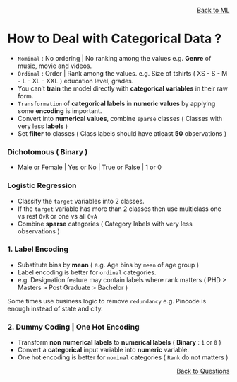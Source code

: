 <p align='right'><a align="right" href="https://github.com/KIRANKUMAR7296/Library/blob/main/Machine%20Learning/Machine%20Learning%20Models.md">Back to ML</a></p>

# How to Deal with Categorical Data ?

- `Nominal` : No ordering | No ranking among the values e.g. **Genre** of music, movie and videos.
- `Ordinal` : Order | Rank among the values. e.g. Size of tshirts ( XS - S - M - L - XL - XXL ) education level, grades. 
- You can’t **train** the model directly with **categorical variables** in their raw form. 
- `Transformation` of **categorical labels** in **numeric values** by applying some **encoding** is important.
- Convert into **numerical values**, combine `sparse` classes ( Classes with very less **labels** )
- Set **filter** to classes ( Class labels should have atleast **50** observations )

### Dichotomous ( Binary )
- Male or Female | Yes or No | True or False | 1 or 0

### Logistic Regression
- Classify the `target` variables into 2 classes.
- If the `target` variable has more than 2 classes then use multiclass one vs rest `OvR` or one vs all `OvA`
- Combine **sparse** categories ( Category labels with very less observations )

### 1. Label Encoding
- Substitute bins by **mean** ( e.g. Age bins by `mean` of age group )
- Label encoding is better for `ordinal` categories.
- e.g. Designation feature may contain labels where rank matters ( PHD > Masters > Post Graduate > Bachelor )

Some times use business logic to remove `redundancy` e.g. Pincode is enough instead of state and city.

### 2. Dummy Coding | One Hot Encoding
- Transform **non numerical labels** to **numerical labels** ( **Binary** : `1` or `0` ) 
- Convert a **categorical** input variable into **numeric** variable.
- One hot encoding is better for `nominal` categories ( `Rank` do not matters )

<p align='right'><a align="right" href="https://github.com/KIRANKUMAR7296/Library/blob/main/Interview.md">Back to Questions</a></p>
